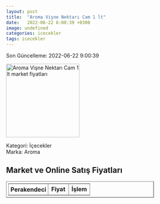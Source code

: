 ```yaml
---
layout: post
title:  "Aroma Vişne Nektarı Cam 1 lt"
date:   2022-06-22 6:00:39 +0300
image: undefined
categories: icecekler
tags: icecekler
---
```


Son Güncelleme: 2022-06-22 9:00:39

<img src="undefined" width="200" alt="Aroma Vişne Nektarı Cam 1 lt market fiyatları" />

Kategori: İçecekler
<br />
Marka: Aroma

<h2>Market ve Online Satış Fiyatları</h2>

<table border="1" style="padding: 5px;width:80%;">
  <tr>
    <td style="padding: 5px;"><strong>Perakendeci</strong></td>
    <td><strong>Fiyat</strong></td>
    <td><strong>İşlem</strong></td>
  </tr>
  
</table>

